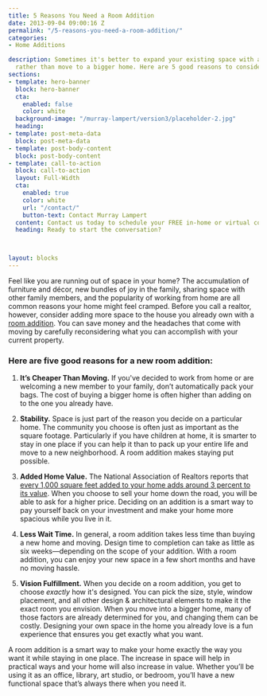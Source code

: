 ```yaml
---
title: 5 Reasons You Need a Room Addition
date: 2013-09-04 09:00:16 Z
permalink: "/5-reasons-you-need-a-room-addition/"
categories:
- Home Additions

description: Sometimes it's better to expand your existing space with a room addition,
  rather than move to a bigger home. Here are 5 good reasons to consider a room addition.
sections:
- template: hero-banner
  block: hero-banner
  cta:
    enabled: false
    color: white
  background-image: "/murray-lampert/version3/placeholder-2.jpg"
  heading: 
- template: post-meta-data
  block: post-meta-data
- template: post-body-content
  block: post-body-content
- template: call-to-action
  block: call-to-action
  layout: Full-Width
  cta:
    enabled: true
    color: white
    url: "/contact/"
    button-text: Contact Murray Lampert
  content: Contact us today to schedule your FREE in-home or virtual consultation.
  heading: Ready to start the conversation?



layout: blocks
---
```


Feel like you are running out of space in your home? The accumulation  of furniture and décor, new bundles of joy in the family, sharing space with  other family members, and the popularity of working from home are all common  reasons your home might feel cramped. Before you call a realtor, however, consider adding more space to the house you already own with a [room addition](/san-diego-room-additions). You can save money and the headaches that come with moving by carefully reconsidering  what you can accomplish with your current property.

### Here are five good reasons for a new room addition:

1. **It’s Cheaper Than Moving.** If you've decided to work from home or are welcoming a new member to your family, don’t automatically pack your bags. The cost of buying a bigger home is often higher than adding on to the one you  already have.

2. **Stability.** Space is just part of the reason you decide on a particular home. The community you choose is often just as important as the square footage. Particularly if you have children at home, it is smarter to stay in one place if you can help it than to pack up your entire life and move to a new neighborhood. A room addition makes staying put possible.

3. **Added Home Value.** The National Association of Realtors reports that <a href="http://www.realtor.org/sites/default/files/reports/2003/value-housing-characteristics-2003-12-executive-summary.pdf">every 1,000 square feet added to your home adds around 3 percent to its value</a>. When you choose to sell your home down the road, you will be able to ask for a higher price. Deciding on an addition is a smart way to pay yourself back on your investment and make your home more spacious while you live in it.

4. **Less Wait Time.** In general, a room addition takes less time than buying a new home and moving. Design time to completion can take as little as six weeks—depending  on the scope of your addition. With a room addition, you can enjoy your new space in a few short months and have no moving hassle.

5. **Vision Fulfillment.** When you decide on a room addition, you get to choose _exactly_ how it's designed. You can pick the size, style, window placement, and all other design & architectural elements to make it the exact room you envision. When you move into a bigger home, many of those factors are already determined for you, and changing them can be costly. Designing your own space in the home you already love is a fun experience that  ensures you get exactly what you want.

A room addition is a smart way to make your home exactly the  way you want it while staying in one place. The increase in space will help in  practical ways and your home will also increase in value. Whether you’ll be  using it as an office, library, art studio, or bedroom, you’ll have a new  functional space that’s always there when you need it.
